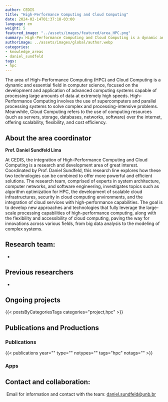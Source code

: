```yaml
---
author: CEDIS
title: "High-Performance Computing and Cloud Computing"
date: 2024-02-14T01:37:18-03:00
language: en
weight: 5
featured_image: "../assets/images/featured/area_HPC.png"
summary: High-Performance Computing and Cloud Computing is a dynamic and essential field in computer science, focused on the development and application of advanced computing systems capable of processing large amounts of data at extremely high speeds.
authorimage: ../assets/images/global/author.webp
categories:
- knowledge_areas
- daniel_sundfeld
tags: 
- hpc
---
```

The area of High-Performance Computing (HPC) and Cloud Computing is a dynamic and essential field in computer science, focused on the development and application of advanced computing systems capable of processing large amounts of data at extremely high speeds. High-Performance Computing involves the use of supercomputers and parallel processing systems to solve complex and processing-intensive problems. Meanwhile, Cloud Computing refers to the use of computing resources (such as servers, storage, databases, networks, software) over the internet, offering scalability, flexibility, and cost efficiency.

## About the area coordinator
**Prof. Daniel Sundfeld Lima**

At CEDIS, the integration of High-Performance Computing and Cloud Computing is a research and development area of great interest. Coordinated by Prof. Daniel Sundfeld, this research line explores how these two technologies can be combined to offer more powerful and efficient solutions. The research team, comprised of experts in system architecture, computer networks, and software engineering, investigates topics such as algorithm optimization for HPC, the development of scalable cloud infrastructures, security in cloud computing environments, and the integration of cloud services with high-performance capabilities. The goal is to develop new approaches and technologies that fully leverage the large-scale processing capabilities of high-performance computing, along with the flexibility and accessibility of cloud computing, paving the way for innovations across various fields, from big data analysis to the modeling of complex systems.

## Research team:

-

## Previous researchers
-

## Ongoing projects
{{< postsByCategoriesTags categories="project,hpc" >}}

## Publications and Productions
### Publications

{{< publications year="" type="" notypes="" tags="hpc" notags="" >}}

### Apps

## Contact and collaboration:
 Email for information and contact with the team: [daniel.sundfeld@unb.br](mailto:daniel.sundfeld@unb.br)
